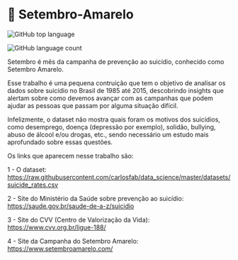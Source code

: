 # :yellow_heart: Setembro-Amarelo

![GitHub top language](https://img.shields.io/github/languages/top/Daniel-RPS/Setembro-Amarelo?style=plastic)

![GitHub language count](https://img.shields.io/github/languages/count/Daniel-RPS/Setembro-Amarelo)

Setembro é mês da campanha de prevenção ao suicídio, conhecido como Setembro Amarelo. 

Esse trabalho é uma pequena contruição que tem o objetivo de analisar os dados sobre suicídio no Brasil de 1985 até 2015, descobrindo insights que alertam sobre como devemos avançar com as campanhas que podem ajudar as pessoas que passam por alguma situação difícil.


Infelizmente, o dataset não mostra quais foram os motivos dos suicídios, como desemprego, doença (depressão por exemplo), solidão, bullying, abuso de álcool e/ou drogas, etc., sendo necessário um estudo mais aprofundado sobre essas questões.

Os links que aparecem nesse trabalho são:

1 - O dataset: https://raw.githubusercontent.com/carlosfab/data_science/master/datasets/suicide_rates.csv

2 - Site do Ministério da Saúde sobre prevenção ao suicídio: https://saude.gov.br/saude-de-a-z/suicidio

3 - Site do CVV (Centro de Valorização da Vida): https://www.cvv.org.br/ligue-188/

4 - Site da Campanha do Setembro Amarelo: https://www.setembroamarelo.com/
